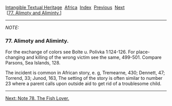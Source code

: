 [Intangible Textual Heritage](../../index)  [Africa](../index) 
[Index](index)  [Previous](jas076n)  [Next](jas078n)   
 \[[77. Alimoty and Aliminty.](jas077)\]

------------------------------------------------------------------------

*NOTE:* 

### 77. Alimoty and Aliminty.

For the exchange of colors see Bolte u. Polívka 1:124-126. For
place-changing and killing of the wrong victim see the same, 499-501.
Compare Parsons, Sea Islands, 128.

The incident is common in African story, e. g, Tremearne, 430; Dennett,
47; Torrend, 33; Junod, 163, The setting of the story is often similar
to number 23 where a parent calls upon outside aid to get rid of a
troublesome child.

------------------------------------------------------------------------

[Next: Note 78. The Fish Lover.](jas078n)

